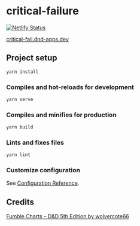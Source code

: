 # critical-failure

[![Netlify Status](https://api.netlify.com/api/v1/badges/ae3979ed-c30e-467c-b0fb-0b76147607be/deploy-status)](https://app.netlify.com/sites/pensive-blackwell-2ec45c/deploys)

[critical-fail.dnd-apps.dev](https://critical-fail.dnd-apps.dev/)

## Project setup

```sh
yarn install
```

### Compiles and hot-reloads for development

```sh
yarn serve
```

### Compiles and minifies for production

```sh
yarn build
```

### Lints and fixes files

```sh
yarn lint
```

### Customize configuration

See [Configuration Reference](https://cli.vuejs.org/config/).

## Credits

[Fumble Charts – D&D 5th Edition by wolvercote66](https://saveversus.wordpress.com/2014/09/15/fumble-charts-dd-5th-edition/)
